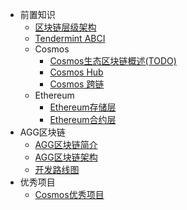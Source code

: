 * 前置知识
  * [区块链层级架构](docs/prerequisites/blockchain_architecture.md)
  * [Tendermint ABCI](docs/prerequisites/tendermint_abci.md)
  * Cosmos
    * [Cosmos生态区块链概述(TODO)]()
    * [Cosmos Hub](docs/prerequisites/cosmos_hub.md)
    * [Cosmos 跨链](docs/prerequisites/cross_chain.md)
  * Ethereum
    * [Ethereum存储层](https://blog.web3-idea.xyz/2022/07/10/blockchain/ethereum/source_question/%E4%BB%A5%E5%A4%AA%E5%9D%8A%E6%A0%B8%E5%BF%83%E9%97%AE%E9%A2%98-%E6%95%B0%E6%8D%AE%E5%AD%98%E5%82%A8%E7%BB%93%E6%9E%84/)
    * [Ethereum合约层](https://blog.web3-idea.xyz/2022/08/20/blockchain/ethereum/source_question/%E4%BB%A5%E5%A4%AA%E5%9D%8A%E6%A0%B8%E5%BF%83%E9%97%AE%E9%A2%98-%E5%90%88%E7%BA%A6%E6%89%A7%E8%A1%8C%E8%BF%87%E7%A8%8B/)
* AGG区块链
  * [AGG区块链简介](docs/introduction/what_is_agg_chain.md)
  * [AGG区块链架构](docs/architecture/agg_architecture.md)
  * [开发路线图](docs/roadmap/development_roadmap.md)
* 优秀项目
  * [Cosmos优秀项目](docs/excellent_project/excellent_project.md)
